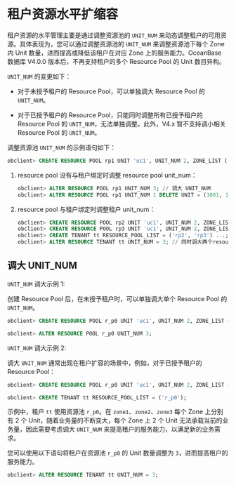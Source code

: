 # 租户资源水平扩缩容

租户资源的水平管理主要是通过调整资源池的 `UNIT_NUM` 来动态调整租户的可用资源。具体表现为，您可以通过调整资源池的 `UNIT_NUM` 来调整资源池下每个 Zone 内 Unit 数量，进而提高或降低该租户在对应 Zone 上的服务能力。OceanBase 数据库 V4.0.0 版本后，不再支持租户的多个 Resource Pool 的 Unit 数目异构。

`UNIT_NUM` 的变更如下：

* 对于未授予租户的 Resource Pool，可以单独调大 Resource Pool 的 `UNIT_NUM`。

* 对于已授予租户的 Resource Pool，只能同时调整所有已授予租户的 Resource Pool 的 `UNIT_NUM`，无法单独调整。此外，V4.x 暂不支持调小相关 Resource Pool 的 `UNIT_NUM`。

调整资源池 `UNIT_NUM` 的示例语句如下：

```sql
obclient> CREATE RESOURCE POOL rp1 UNIT 'uc1', UNIT_NUM 2, ZONE_LIST ('zone1', 'zone2');
```


1. resource pool 没有与租户绑定时调整 resource pool unit_num：

    ```sql
    obclient> ALTER RESOURCE POOL rp1 UNIT_NUM 3; // 调大 UNIT_NUM
    obclient> ALTER RESOURCE POOL rp1 UNIT_NUM 1 DELETE UNIT = (1001, 1003); // 指定资源单元调小 UNIT_NUM
    ```


2. resource pool 与租户绑定时调整租户 unit_num：

    ```sql
    obclient> CREATE RESOURCE POOL rp2 UNIT 'uc1', UNIT_NUM 2, ZONE_LIST ('zone1', 'zone2');
    obclient> CREATE RESOURCE POOL rp3 UNIT 'uc1', UNIT_NUM 2, ZONE_LIST ('zone3');
    obclient> CREATE TENANT tt RESOURCE_POOL_LIST = ('rp2', 'rp3') ...;
    obclient> ALTER RESOURCE TENANT tt UNIT_NUM = 3; // 同时调大两个resource pool的 UNIT_NUM
    ```


## 调大 UNIT_NUM

`UNIT_NUM` 调大示例 1:

创建 Resource Pool 后，在未授予租户时，可以单独调大单个 Resource Pool 的 `UNIT_NUM`。


```sql
obclient> CREATE RESOURCE POOL r_p0 UNIT 'uc1', UNIT_NUM 2, ZONE_LIST ('zone1', 'zone2', 'zone3');

obclient> ALTER RESOURCE POOL r_p0 UNIT_NUM 3;
```


`UNIT_NUM` 调大示例 2:

调大 `UNIT_NUM` 通常出现在租户扩容的场景中，例如，对于已授予租户的 Resource Pool：


```sql
obclient> CREATE RESOURCE POOL r_p0 UNIT 'uc1', UNIT_NUM 2, ZONE_LIST ('zone1', 'zone2', 'zone3');

obclient> CREATE TENANT tt RESOURCE_POOL_LIST = ('r_p0');
```


示例中，租户 `tt` 使用资源池 `r_p0`。在 `zone1`、`zone2`、`zone3` 每个 Zone 上分别有 2 个 Unit，随着业务量的不断变大，每个 Zone 上 2 个 Unit 无法承载当前的业务量，因此需要考虑调大 `UNIT_NUM` 来提高租户的服务能力，以满足新的业务需求。

您可以使用以下语句将租户在资源池 `r_p0` 的 Unit 数量调整为 `3`，进而提高租户的服务能力。

```sql
obclient> ALTER RESOURCE TENANT tt UNIT_NUM = 3;
```
